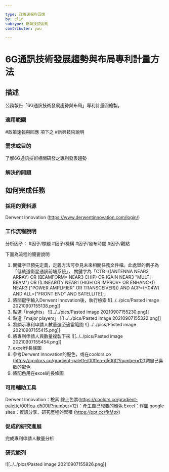 ```yaml
---

type: 政策速報與回應
by: clin
subtype: 新興技術說明
contributer: ywu

---
```


# 6G通訊技術發展趨勢與布局專利計量方法


## 描述
公務報告「6G通訊技術發展趨勢與布局」專利計量圖繪製。

### 適用範圍
#政策速報與回應   項下之 #新興技術說明

### 需求或目的
了解6G通訊技術相關研發之專利發表趨勢

### 解決的問題


## 如何完成任務
### 採用的資料源
Derwent Innovation (https://www.derwentinnovation.com/login/)

### 工作流程說明
分析因子： #因子/標題 #因子/機構 #因子/發布時間  #因子/觀點  

下面為流程的簡要說明

1. 關鍵字已預先定義，定義方法可參見未來相關任務文件檔。此處舉的例子為「低軌道衛星通訊前端系統」， 關鍵字為「CTB=((ANTENNA NEAR3 ARRAY) OR (BEAMFORM* NEAR3 CHIP) OR (GAIN NEAR3 "MULTI-BEAM") OR ((LINEARITY NEAR1 (HIGH OR IMPROV* OR ENHANC*)) NEAR3 ("POWER AMPLIFIER" OR TRANSCEIVER))) AND ACP=(H04W) AND ALL=("FRONT END" AND SATELLITE);」
2. 將關鍵字輸入Derwent Innovation後，執行檢索
![[../../pics/Pasted image 20210907155138.png]]
3. 點選「insights」
![[../../pics/Pasted image 20210907155230.png]]
4. 點選「major players」
![[../../pics/Pasted image 20210907155322.png]]
5. 將顯示專利申請人數量選至適當範圍
![[../../pics/Pasted image 20210907155415.png]]
6. 將專利申請人與數量複製下來
![[../../pics/Pasted image 20210907155454.png]]
7. excel作長條圖
8. 參考Derwent Innovation的配色，或在coolors.co (https://coolors.co/gradient-palette/00ffea-d500ff?number=12)調自己喜歡的配色
9. 將配色用在excel的長條圖


### 可用輔助工具
Derwent Innovation：檢索
線上色票(https://coolors.co/gradient-palette/00ffea-d500ff?number=12)：產生自己想要的顏色
Excel：作圖
google sites：資訊分享、研究歷程的累積 (https://ppt.cc/fltMpx)

### 促成的研究進展
完成專利申請人數量分析

### 研究範列
![[../../pics/Pasted image 20210907155826.png]]
